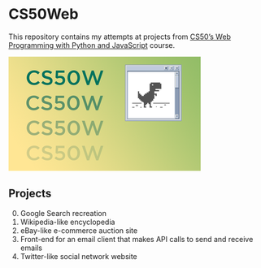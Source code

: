 # CS50Web
This repository contains my attempts at projects from [CS50’s Web Programming with Python and JavaScript](https://cs50.harvard.edu/web/2020/) course.

![CS50 Web image displaying Google's Dinosaur game](CS50W.png)

## Projects
0. Google Search recreation
1. Wikipedia-like encyclopedia
2. eBay-like e-commerce auction site
3. Front-end for an email client that makes API calls to send and receive emails
4. Twitter-like social network website